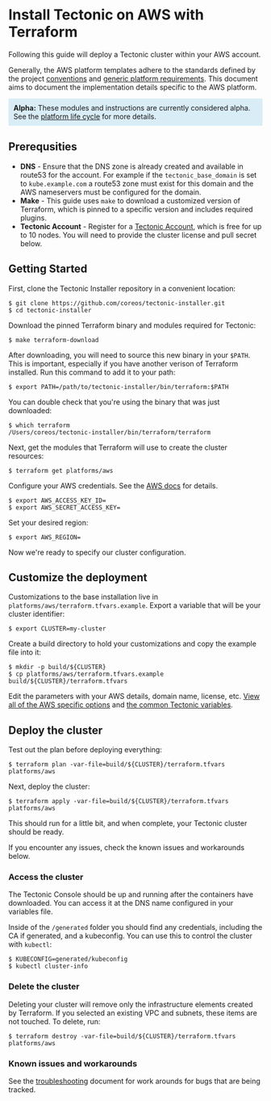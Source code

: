 # Install Tectonic on AWS with Terraform

Following this guide will deploy a Tectonic cluster within your AWS account.

Generally, the AWS platform templates adhere to the standards defined by the project [conventions][conventions] and [generic platform requirements][generic]. This document aims to document the implementation details specific to the AWS platform.

<p style="background:#d9edf7; padding: 10px;" class="text-info"><strong>Alpha:</strong> These modules and instructions are currently considered alpha. See the <a href="../../platform-lifecycle.md">platform life cycle</a> for more details.</p>

## Prerequsities

 - **DNS** - Ensure that the DNS zone is already created and available in route53 for the account. For example if the `tectonic_base_domain` is set to `kube.example.com` a route53 zone must exist for this domain and the AWS nameservers must be configured for the domain.
 - **Make** - This guide uses `make` to download a customized version of Terraform, which is pinned to a specific version and includes required plugins.
 - **Tectonic Account** - Register for a [Tectonic Account][register], which is free for up to 10 nodes. You will need to provide the cluster license and pull secret below.

## Getting Started

First, clone the Tectonic Installer repository in a convenient location:

```
$ git clone https://github.com/coreos/tectonic-installer.git
$ cd tectonic-installer
```

Download the pinned Terraform binary and modules required for Tectonic:

```
$ make terraform-download
```

After downloading, you will need to source this new binary in your `$PATH`. This is important, especially if you have another verison of Terraform installed. Run this command to add it to your path:

```
$ export PATH=/path/to/tectonic-installer/bin/terraform:$PATH
```

You can double check that you're using the binary that was just downloaded:

```
$ which terraform
/Users/coreos/tectonic-installer/bin/terraform/terraform
```

Next, get the modules that Terraform will use to create the cluster resources:

```
$ terraform get platforms/aws
```

Configure your AWS credentials. See the [AWS docs][env] for details.

```
$ export AWS_ACCESS_KEY_ID=
$ export AWS_SECRET_ACCESS_KEY=
```

Set your desired region:

```
$ export AWS_REGION=
```

Now we're ready to specify our cluster configuration.

## Customize the deployment

Customizations to the base installation live in `platforms/aws/terraform.tfvars.example`. Export a variable that will be your cluster identifier:

```
$ export CLUSTER=my-cluster
```

Create a build directory to hold your customizations and copy the example file into it:

```
$ mkdir -p build/${CLUSTER}
$ cp platforms/aws/terraform.tfvars.example build/${CLUSTER}/terraform.tfvars
```

Edit the parameters with your AWS details, domain name, license, etc. [View all of the AWS specific options][aws-vars] and [the common Tectonic variables][vars].

## Deploy the cluster

Test out the plan before deploying everything:

```
$ terraform plan -var-file=build/${CLUSTER}/terraform.tfvars platforms/aws
```

Next, deploy the cluster:

```
$ terraform apply -var-file=build/${CLUSTER}/terraform.tfvars platforms/aws
```

This should run for a little bit, and when complete, your Tectonic cluster should be ready.

If you encounter any issues, check the known issues and workarounds below.

### Access the cluster

The Tectonic Console should be up and running after the containers have downloaded. You can access it at the DNS name configured in your variables file.

Inside of the `/generated` folder you should find any credentials, including the CA if generated, and a kubeconfig. You can use this to control the cluster with `kubectl`:

```
$ KUBECONFIG=generated/kubeconfig
$ kubectl cluster-info
```

### Delete the cluster

Deleting your cluster will remove only the infrastructure elements created by Terraform. If you selected an existing VPC and subnets, these items are not touched. To delete, run:

```
$ terraform destroy -var-file=build/${CLUSTER}/terraform.tfvars platforms/aws
```

### Known issues and workarounds

See the [troubleshooting][troubleshooting] document for work arounds for bugs that are being tracked.

[conventions]: ../../conventions.md
[generic]: ../../generic-platform.md
[env]: http://docs.aws.amazon.com/cli/latest/userguide/cli-chap-getting-started.html#cli-environment
[register]: https://account.coreos.com/signup/summary/tectonic-2016-12
[account]: https://account.coreos.com
[vars]: ../../variables/config.md
[troubleshooting]: ../../troubleshooting.md
[aws-vars]: ../../variables/platform-aws.md
